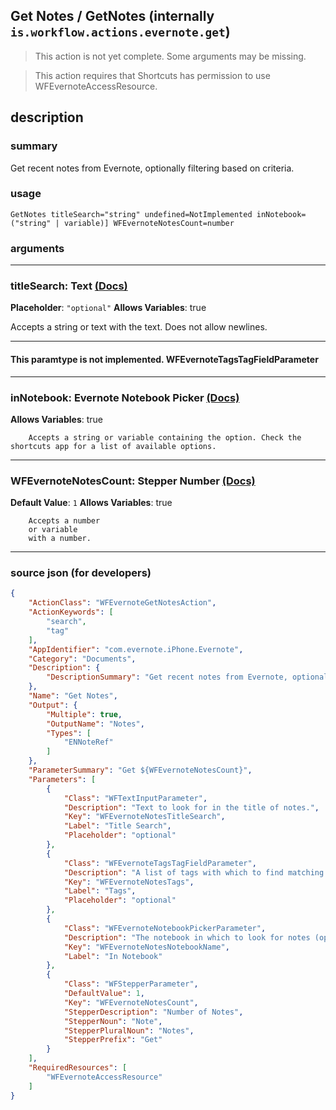 
## Get Notes / GetNotes (internally `is.workflow.actions.evernote.get`)

> This action is not yet complete. Some arguments may be missing.

> This action requires that Shortcuts has permission to use WFEvernoteAccessResource.


## description

### summary

Get recent notes from Evernote, optionally filtering based on criteria.


### usage
```
GetNotes titleSearch="string" undefined=NotImplemented inNotebook=("string" | variable)] WFEvernoteNotesCount=number
```

### arguments

---

### titleSearch: Text [(Docs)](https://pfgithub.github.io/shortcutslang/gettingstarted#text-field)
**Placeholder**: `"optional"`
**Allows Variables**: true



Accepts a string 
or text
with the text. Does not allow newlines.

---

#### This paramtype is not implemented. WFEvernoteTagsTagFieldParameter

---

### inNotebook: Evernote Notebook Picker [(Docs)](https://pfgithub.github.io/shortcutslang/gettingstarted#other-fields)
**Allows Variables**: true



		Accepts a string or variable containing the option. Check the shortcuts app for a list of available options. 

---

### WFEvernoteNotesCount: Stepper Number [(Docs)](https://pfgithub.github.io/shortcutslang/gettingstarted#stepper-number-fields)
**Default Value**: `1`
**Allows Variables**: true



		Accepts a number 
		or variable
		with a number.

---

### source json (for developers)

```json
{
	"ActionClass": "WFEvernoteGetNotesAction",
	"ActionKeywords": [
		"search",
		"tag"
	],
	"AppIdentifier": "com.evernote.iPhone.Evernote",
	"Category": "Documents",
	"Description": {
		"DescriptionSummary": "Get recent notes from Evernote, optionally filtering based on criteria."
	},
	"Name": "Get Notes",
	"Output": {
		"Multiple": true,
		"OutputName": "Notes",
		"Types": [
			"ENNoteRef"
		]
	},
	"ParameterSummary": "Get ${WFEvernoteNotesCount}",
	"Parameters": [
		{
			"Class": "WFTextInputParameter",
			"Description": "Text to look for in the title of notes.",
			"Key": "WFEvernoteNotesTitleSearch",
			"Label": "Title Search",
			"Placeholder": "optional"
		},
		{
			"Class": "WFEvernoteTagsTagFieldParameter",
			"Description": "A list of tags with which to find matching notes. Wildcard characters (*) may be used.",
			"Key": "WFEvernoteNotesTags",
			"Label": "Tags",
			"Placeholder": "optional"
		},
		{
			"Class": "WFEvernoteNotebookPickerParameter",
			"Description": "The notebook in which to look for notes (optional)",
			"Key": "WFEvernoteNotesNotebookName",
			"Label": "In Notebook"
		},
		{
			"Class": "WFStepperParameter",
			"DefaultValue": 1,
			"Key": "WFEvernoteNotesCount",
			"StepperDescription": "Number of Notes",
			"StepperNoun": "Note",
			"StepperPluralNoun": "Notes",
			"StepperPrefix": "Get"
		}
	],
	"RequiredResources": [
		"WFEvernoteAccessResource"
	]
}
```
